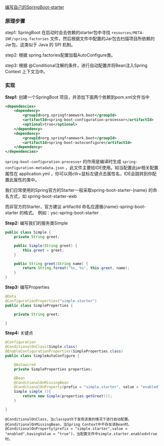 [编写自己的SpringBoot-starter](https://www.cnblogs.com/yuansc/p/9088212.html)

### 原理步骤
step1: SpringBoot 在启动时会去依赖的starter包中寻找 `resources/META-INF/spring.factories` 文件，然后根据文件中配置的Jar包去扫描项目所依赖的Jar包，这类似于 Java 的 SPI 机制。

step2: 根据 spring.factories配置加载AutoConfigure类。

step3: 根据 @Conditional注解的条件，进行自动配置并将Bean注入Spring Context 上下文当中。

### 实现
**Step1**: 创建一个SpringBoot 项目，并添加下面两个依赖到pom.xml文件当中

```xml
<dependencies>
    <dependency>
        <groupId>org.springframework.boot</groupId>
        <artifactId>spring-boot-configuration-processor</artifactId>
        <optional>true</optional>
    </dependency>
    <dependency>
        <groupId>org.springframework.boot</groupId>
        <artifactId>spring-boot-autoconfigure</artifactId>
    </dependency>
</dependencies>
```
 `spring-boot-configuration-processor` 的作用是编译时生成 `spring-configuration-metadata.json` ，此文件主要给IDE使用。如当配置此jar相关配置属性在 application.yml ，你可以用ctlr+鼠标左键点击属性名，IDE会跳转到你配置此属性的类中。

我们日常使用的Spring官方的Starter一般采取spring-boot-starter-{name} 的命名方式，如 spring-boot-starter-web

而非官方的Starter，官方建议 artifactId 命名应遵循{name}-spring-boot-starter 的格式。 例如：ysc-spring-boot-starter

**Step2:** 编写我们的服务类Simple
```java
public class Simple {
    private String greet;

    public Simple(String greet) {
        this.greet = greet;
    }

    public String greet(String name) {
        return String.format("%s, %s", this.greet, name);
    }
}

```

**Step3:** 编写Properties
```java
@Data
@ConfigurationProperties("simple.starter")
public class SimpleProperties {

    private String greet;

}
 ```
 
**Step4:** 关键点
```java
@Configuration
@ConditionalOnClass(Simple.class)
@EnableConfigurationProperties(SimpleProperties.class)
public class SimpleAutoConfigure {

    @Autowired
    private SimpleProperties properties;

    @Bean
    @ConditionalOnMissingBean
    @ConditionalOnProperty(prefix = "simple.starter", value = "enabled", havingValue = "true")
    Simple simple (){
        return new Simple(properties.getGreet());
    }

}
```

```
@ConditionalOnClass，当classpath下发现该类的情况下进行自动配置。
@ConditionalOnMissingBean，当Spring Context中不存在该Bean时。
@ConditionalOnProperty(prefix = "simple.starter",value = "enabled",havingValue = "true")，当配置文件中simple.starter.enabled=true时。
```
